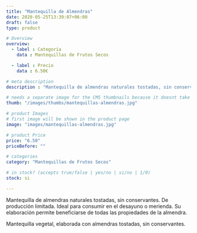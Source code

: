 ```yaml
---
title: "Mantequilla de Almendras"
date: 2020-05-25T13:39:07+06:00
draft: false
type: product

# Overview
overview:
  - label : Categoría
    data : Mantequillas de Frutos Secos

  - label : Precio
    data : 6.50€

# meta description
description : "Mantequilla de almendras naturales tostadas, sin conservantes. De producción limitada. Ideal para consumir en el desayuno o merienda. Su elaboración permite beneficiarse de todas las propiedades de la almendra."

# needs a separate image for the CMS thumbnails because it doesnt take arrays (slideshow images)
thumb: "/images/thumbs/mantequillas-almendras.jpg"

# product Images
# first image will be shown in the product page
image: "images/mantequillas-almendras.jpg"

# product Price
price: "6.50"
priceBefore: ""

# categories
category: "Mantequillas de Frutos Secos"

# in stock? (accepts true/false | yes/no | si/no | 1/0)
stock: si

---
```

Mantequilla de almendras naturales tostadas, sin conservantes. De producción limitada. Ideal para consumir en el desayuno o merienda. Su elaboración permite beneficiarse de todas las propiedades de la almendra.

Mantequilla vegetal, elaborada con almendras tostadas, sin conservantes.
